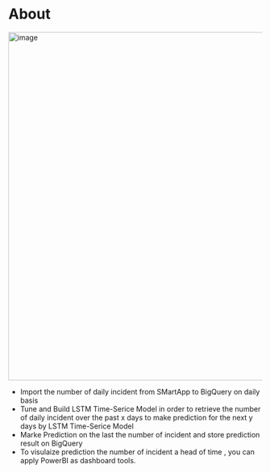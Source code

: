 # About

<img width="689" alt="image" src="https://github.com/technqvi/SMart-AI/assets/38780060/45bdd3db-bbd9-418e-8b1c-036250f0b020">

* Import the number of daily incident from SMartApp  to BigQuery on daily basis
* Tune and Build LSTM  Time-Serice Model in order to  retrieve the number of daily incident over the past x days to make prediction for the next y days by LSTM Time-Serice Model
* Marke Prediction  on the last the number of incident and store prediction result on BigQuery
* To visulaize prediction the number of incident  a head of time , you can apply PowerBI as dashboard tools.